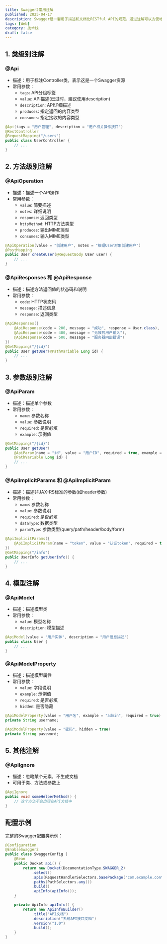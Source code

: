 ```yaml
---
title: Swagger2常用注解
published: 2025-04-17
description: Swagger是一套用于描述和文档化RESTful API的规范，通过注解可以方便地生成API文档。本文将介绍其在Java开发中的常用注解，以便开发时使用。
tags: [Web]
category: 技术栈
draft: false
---
```


## 1. 类级别注解

### @Api

- 描述：用于标注Controller类，表示这是一个Swagger资源
- 常用参数：
  - `tags`: API分组标签
  - `value`: API描述(已过时，建议使用description)
  - `description`: API详细描述
  - `produces`: 指定返回的内容类型
  - `consumes`: 指定接收的内容类型

```java
@Api(tags = "用户管理", description = "用户相关操作接口")
@RestController
@RequestMapping("/users")
public class UserController {
    // ...
}
```

## 2. 方法级别注解

### @ApiOperation

- 描述：描述一个API操作
- 常用参数：
  - `value`: 简要描述
  - `notes`: 详细说明
  - `response`: 返回类型
  - `httpMethod`: HTTP方法类型
  - `produces`: 输出MIME类型
  - `consumes`: 输入MIME类型

```java
@ApiOperation(value = "创建用户", notes = "根据User对象创建用户")
@PostMapping
public User createUser(@RequestBody User user) {
    // ...
}
```

### @ApiResponses 和 @ApiResponse

- 描述：描述方法返回值的状态码和说明
- 常用参数：
  - `code`: HTTP状态码
  - `message`: 描述信息
  - `response`: 返回类型

```java
@ApiResponses({
    @ApiResponse(code = 200, message = "成功", response = User.class),
    @ApiResponse(code = 400, message = "无效的用户输入"),
    @ApiResponse(code = 500, message = "服务器内部错误")
})
@GetMapping("/{id}")
public User getUser(@PathVariable Long id) {
    // ...
}
```

## 3. 参数级别注解

### @ApiParam

- 描述：描述单个参数
- 常用参数：
  - `name`: 参数名称
  - `value`: 参数说明
  - `required`: 是否必填
  - `example`: 示例值

```java
@GetMapping("/{id}")
public User getUser(
    @ApiParam(name = "id", value = "用户ID", required = true, example = "1") 
    @PathVariable Long id) {
    // ...
}
```

### @ApiImplicitParams 和 @ApiImplicitParam

- 描述：描述非JAX-RS标准的参数(如header参数)
- 常用参数：
  - `name`: 参数名称
  - `value`: 参数说明
  - `required`: 是否必填
  - `dataType`: 数据类型
  - `paramType`: 参数类型(query/path/header/body/form)

```java
@ApiImplicitParams({
    @ApiImplicitParam(name = "token", value = "认证token", required = true, dataType = "string", paramType = "header")
})
@GetMapping("/info")
public UserInfo getUserInfo() {
    // ...
}
```

## 4. 模型注解

### @ApiModel

- 描述：描述模型类
- 常用参数：
  - `value`: 模型名称
  - `description`: 模型描述

```java
@ApiModel(value = "用户实体", description = "用户信息描述")
public class User {
    // ...
}
```

### @ApiModelProperty

- 描述：描述模型属性
- 常用参数：
  - `value`: 字段说明
  - `example`: 示例值
  - `required`: 是否必填
  - `hidden`: 是否隐藏

```java
@ApiModelProperty(value = "用户名", example = "admin", required = true)
private String username;

@ApiModelProperty(value = "密码", hidden = true)
private String password;
```

## 5. 其他注解

### @ApiIgnore

- 描述：忽略某个元素，不生成文档
- 可用于类、方法或参数上

```java
@ApiIgnore
public void someHelperMethod() {
    // 这个方法不会出现在API文档中
}
```



## 配置示例

完整的Swagger配置类示例：

```java
@Configuration
@EnableSwagger2
public class SwaggerConfig {
    @Bean
    public Docket api() {
        return new Docket(DocumentationType.SWAGGER_2)
            .select()
            .apis(RequestHandlerSelectors.basePackage("com.example.controller"))
            .paths(PathSelectors.any())
            .build()
            .apiInfo(apiInfo());
    }

    private ApiInfo apiInfo() {
        return new ApiInfoBuilder()
            .title("API文档")
            .description("系统API接口文档")
            .version("1.0")
            .build();
    }
}
```